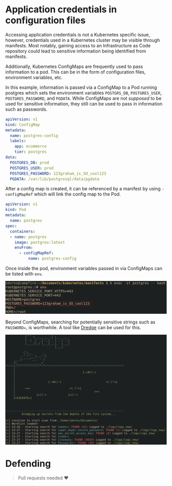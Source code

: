 # Application credentials in configuration files
Accessing application credentials is not a Kubernetes specific issue, however, credentials used in a Kubernetes cluster may be visible through manifests. Most notably, gaining access to an Infrastructure as Code repository could lead to sensitive information being identified from manifests.

Additionally, Kubernetes ConfigMaps are frequently used to pass information to a pod. This can be in the form of configuration files, environment variables, etc.

In this example, information is passed via a ConfigMap to a Pod running postgres which sets the environment variables `POSTGRS_DB`, `POSTGRES_USER`, `POSTGRES_PASSWORD`, and `PGDATA`. While ConfigMaps are not *supposed*  to be used for sensitive information, they still can be used to pass in information such as passwords.

```yaml
apiVersion: v1
kind: ConfigMap
metadata:
  name: postgres-config
  labels:
    app: ecommerce
    tier: postgres
data:
  POSTGRES_DB: prod 
  POSTGRES_USER: prod 
  POSTGRES_PASSWORD: 123graham_is_SO_cool123 
  PGDATA: /var/lib/postgresql/data/pgdata
```

After a config map is created, it can be referenced by a manifest by using `- configMapRef` which will link the config map to the Pod.

```yaml
apiVersion: v1
kind: Pod 
metadata:
  name: postgres 
spec:
  containers:
  - name: postgres
    image: postgres:latest
    envFrom:
      - configMapRef:
          name: postgres-config
```

Once inside the pod, environment variables passed in via ConfigMaps can be listed with `env`.

![](../images/Pasted%20image%2020240331145655.png)

Beyond ConfigMaps, searching for potentially sensitive strings such as `PASSWORD=`, is worthwhile. A tool like [Dredge](https://github.com/grahamhelton/dredge) can be used for this. 

![](../images/Pasted%20image%2020240331152414.png)

# Defending
> Pull requests needed ❤️ 